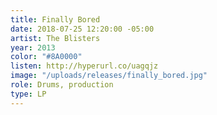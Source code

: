 ```yaml
---
title: Finally Bored
date: 2018-07-25 12:20:00 -05:00
artist: The Blisters
year: 2013
color: "#8A0000"
listen: http://hyperurl.co/uagqjz
image: "/uploads/releases/finally_bored.jpg"
role: Drums, production
type: LP
---
```


